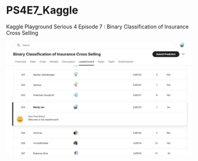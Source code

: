 # PS4E7_Kaggle
Kaggle Playground Serious 4 Episode 7 : Binary Classification of Insurance Cross Selling

![My ranking](https://github.com/renjmindy/PS4E7_Kaggle/blob/main/2024-07-22%20first-submission2KaggleCompetition.png)
